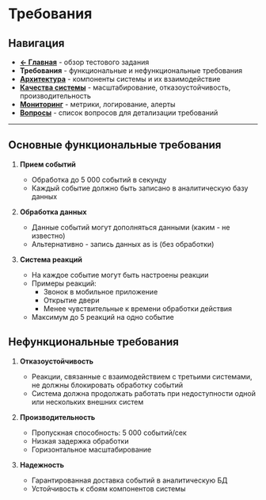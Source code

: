 
# Требования

## Навигация

- **[← Главная](README.md)** - обзор тестового задания
- **Требования** - функциональные и нефункциональные требования
- **[Архитектура](ARCHITECTURE.md)** - компоненты системы и их взаимодействие  
- **[Качества системы](SQA.md)** - масштабирование, отказоустойчивость, производительность
- **[Мониторинг](MONITORING.md)** - метрики, логирование, алерты
- **[Вопросы](QUESTIONS.md)** - список вопросов для детализации требований

---

## Основные функциональные требования

1. **Прием событий**
   - Обработка до 5 000 событий в секунду
   - Каждый событие должно быть записано в аналитическую базу данных

2. **Обработка данных**
   - Данные событий могут дополняться данными (каким - не известно)
   - Альтернативно - запись данных as is (без обработки)

3. **Система реакций**
   - На каждое событие могут быть настроены реакции
   - Примеры реакций:
     - Звонок в мобильное приложение
     - Открытие двери
     - Менее чувствительные к времени обработки действия
   - Максимум до 5 реакций на одно событие

## Нефункциональные требования

1. **Отказоустойчивость**
   - Реакции, связанные с взаимодействием с третьими системами, не должны блокировать обработку событий
   - Система должна продолжать работать при недоступности одной или нескольких внешних систем

2. **Производительность**
   - Пропускная способность: 5 000 событий/сек
   - Низкая задержка обработки
   - Горизонтальное масштабирование

3. **Надежность**
   - Гарантированная доставка событий в аналитическую БД
   - Устойчивость к сбоям компонентов системы
